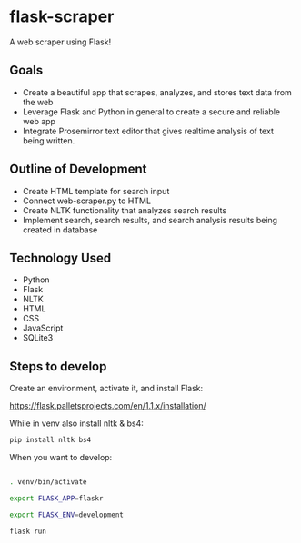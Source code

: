 # flask-scraper

A web scraper using Flask!

## Goals

- Create a beautiful app that scrapes, analyzes, and stores text data from the web
- Leverage Flask and Python in general to create a secure and reliable web app
- Integrate Prosemirror text editor that gives realtime analysis of text being written.

## Outline of Development

- Create HTML template for search input
- Connect web-scraper.py to HTML
- Create NLTK functionality that analyzes search results
- Implement search, search results, and search analysis results being created in database

## Technology Used

- Python
- Flask
- NLTK
- HTML
- CSS
- JavaScript
- SQLite3

## Steps to develop

Create an environment, activate it, and install Flask:

<https://flask.palletsprojects.com/en/1.1.x/installation/>

While in venv also install nltk & bs4:

```bash
pip install nltk bs4
```

When you want to develop:

```bash

. venv/bin/activate

export FLASK_APP=flaskr

export FLASK_ENV=development

flask run
```
